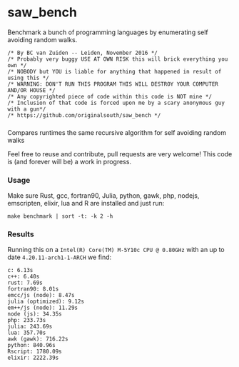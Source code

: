 # saw_bench
Benchmark a bunch of programming languages by enumerating self avoiding random walks.

```
/* By BC van Zuiden -- Leiden, November 2016 */
/* Probably very buggy USE AT OWN RISK this will brick everything you own */
/* NOBODY but YOU is liable for anything that happened in result of using this */
/* WARNING: DON'T RUN THIS PROGRAM THIS WILL DESTROY YOUR COMPUTER AND/OR HOUSE */
/* Any copyrighted piece of code within this code is NOT mine */
/* Inclusion of that code is forced upon me by a scary anonymous guy with a gun*/
/* https://github.com/originalsouth/saw_bench */
```

###
Compares runtimes the same recursive algorithm for self avoiding random walks 

Feel free to reuse and contribute, pull requests are very welcome!
This code is (and forever will be) a work in progress.

### Usage
Make sure Rust, gcc, fortran90, Julia, python, gawk, php, nodejs, emscripten, elixir, lua and R are installed and just run:
```
make benchmark | sort -t: -k 2 -h
```

### Results
Running this on a `Intel(R) Core(TM) M-5Y10c CPU @ 0.80GHz` with an up to date `4.20.11-arch1-1-ARCH` we find:
```
c: 6.13s
c++: 6.40s
rust: 7.69s
fortran90: 8.01s
emcc/js (node): 8.47s
julia (optimized): 9.12s
em++/js (node): 11.29s
node (js): 34.35s
php: 233.73s
julia: 243.69s
lua: 357.70s
awk (gawk): 716.22s
python: 840.96s
Rscript: 1780.09s
elixir: 2222.39s
```
